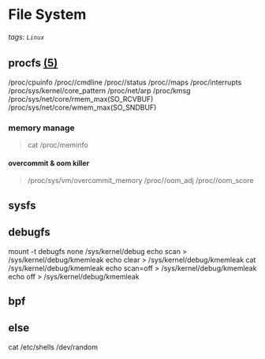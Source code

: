 # File System
###### tags: `Linux`


## procfs [(5)](https://man7.org/linux/man-pages/man5/proc.5.html)

/proc/cpuinfo
/proc/<pid>/cmdline
/proc/<pid>/status
/proc/<pid>/maps
/proc/interrupts
/proc/sys/kernel/core_pattern
/proc/net/arp
/proc/kmsg
/proc/sys/net/core/rmem_max(SO_RCVBUF)
/proc/sys/net/core/wmem_max(SO_SNDBUF)
    
### memory manage
>cat /proc/meminfo
    
#### overcommit & oom killer
>/proc/sys/vm/overcommit_memory
/proc/<pid>/oom_adj
/proc/<pid>/oom_score

## sysfs

## debugfs
mount -t debugfs none /sys/kernel/debug
echo scan > /sys/kernel/debug/kmemleak
echo clear > /sys/kernel/debug/kmemleak
cat /sys/kernel/debug/kmemleak
echo scan=off > /sys/kernel/debug/kmemleak
echo off > /sys/kernel/debug/kmemleak

## bpf

## else
cat /etc/shells
/dev/random